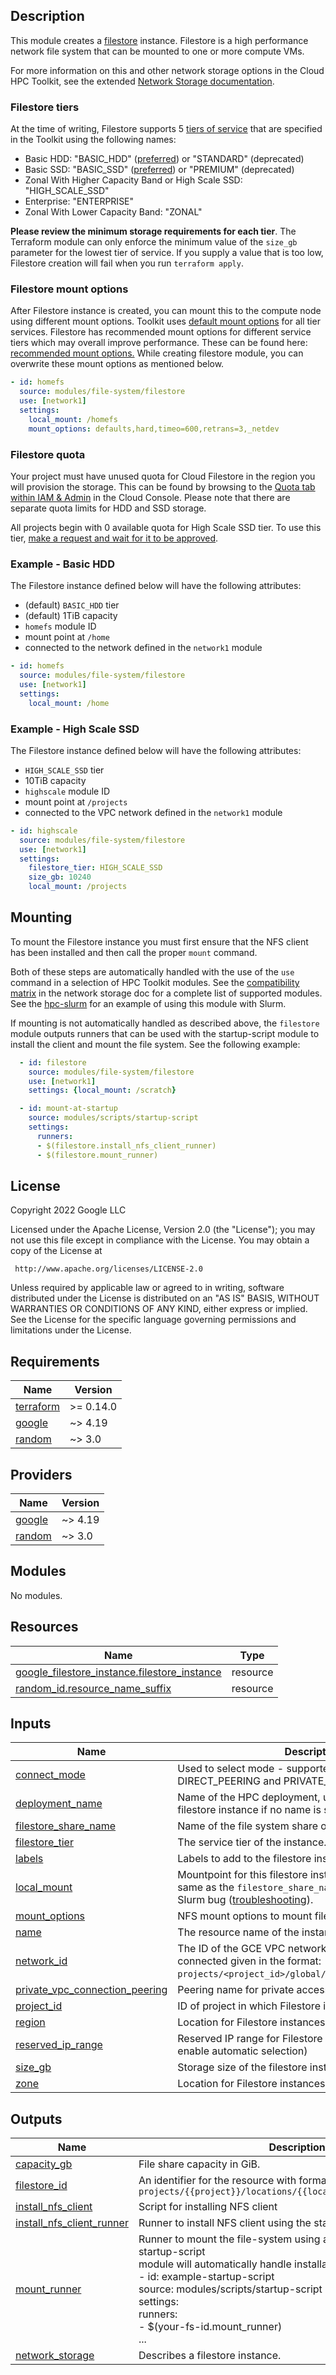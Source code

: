 ## Description

This module creates a [filestore](https://cloud.google.com/filestore)
instance. Filestore is a high performance network file system that can be
mounted to one or more compute VMs.

For more information on this and other network storage options in the Cloud HPC
Toolkit, see the extended [Network Storage documentation](../../../docs/network_storage.md).

### Filestore tiers

At the time of writing, Filestore supports 5 [tiers of service][tiers] that are
specified in the Toolkit using the following names:

- Basic HDD: "BASIC\_HDD" ([preferred][tierapi]) or "STANDARD" (deprecated)
- Basic SSD: "BASIC\_SSD" ([preferred][tierapi]) or "PREMIUM" (deprecated)
- Zonal With Higher Capacity Band or High Scale SSD: "HIGH\_SCALE\_SSD"
- Enterprise: "ENTERPRISE"
- Zonal With Lower Capacity Band: "ZONAL"

[tierapi]: https://cloud.google.com/filestore/docs/reference/rest/v1beta1/Tier

**Please review the minimum storage requirements for each tier**. The Terraform
module can only enforce the minimum value of the `size_gb` parameter for the
lowest tier of service. If you supply a value that is too low, Filestore
creation will fail when you run `terraform apply`.

[tiers]: https://cloud.google.com/filestore/docs/service-tiers

### Filestore mount options
After Filestore instance is created, you can mount this to the compute node
using different mount options. Toolkit uses [default mount options](https://linux.die.net/man/8/mount)
for all tier services. Filestore has recommended mount options for different
service tiers which may overall improve performance. These can be found here:
[recommended mount options.](https://cloud.google.com/filestore/docs/mounting-fileshares)
While creating filestore module, you can overwrite these mount options as
mentioned below.

```yaml
- id: homefs
  source: modules/file-system/filestore
  use: [network1]
  settings:
    local_mount: /homefs
    mount_options: defaults,hard,timeo=600,retrans=3,_netdev
```

### Filestore quota

Your project must have unused quota for Cloud Filestore in the region you will
provision the storage. This can be found by browsing to the [Quota tab within IAM
& Admin](https://console.cloud.google.com/iam-admin/quotas) in the Cloud Console.
Please note that there are separate quota limits for HDD and SSD storage.

All projects begin with 0 available quota for High Scale SSD tier. To use this
tier, [make a request and wait for it to be approved][hs-ssd-quota].

[hs-ssd-quota]: https://cloud.google.com/filestore/docs/high-scale

### Example - Basic HDD

The Filestore instance defined below will have the following attributes:

- (default) `BASIC_HDD` tier
- (default) 1TiB capacity
- `homefs` module ID
- mount point at `/home`
- connected to the network defined in the `network1` module

```yaml
- id: homefs
  source: modules/file-system/filestore
  use: [network1]
  settings:
    local_mount: /home
```

### Example - High Scale SSD

The Filestore instance defined below will have the following attributes:

- `HIGH_SCALE_SSD` tier
- 10TiB capacity
- `highscale` module ID
- mount point at `/projects`
- connected to the VPC network defined in the `network1` module

```yaml
- id: highscale
  source: modules/file-system/filestore
  use: [network1]
  settings:
    filestore_tier: HIGH_SCALE_SSD
    size_gb: 10240
    local_mount: /projects
```

## Mounting

To mount the Filestore instance you must first ensure that the NFS client has
been installed and then call the proper `mount` command.

Both of these steps are automatically handled with the use of the `use` command
in a selection of HPC Toolkit modules. See the [compatibility matrix][matrix] in
the network storage doc for a complete list of supported modules.
See the [hpc-slurm](../../../examples/hpc-slurm.yaml) for
an example of using this module with Slurm.

If mounting is not automatically handled as described above, the `filestore`
module outputs runners that can be used with the startup-script module to
install the client and mount the file system. See the following example:

```yaml
  - id: filestore
    source: modules/file-system/filestore
    use: [network1]
    settings: {local_mount: /scratch}

  - id: mount-at-startup
    source: modules/scripts/startup-script
    settings:
      runners:
      - $(filestore.install_nfs_client_runner)
      - $(filestore.mount_runner)

```

[matrix]: ../../../docs/network_storage.md#compatibility-matrix

## License

<!-- BEGINNING OF PRE-COMMIT-TERRAFORM DOCS HOOK -->
Copyright 2022 Google LLC

Licensed under the Apache License, Version 2.0 (the "License");
you may not use this file except in compliance with the License.
You may obtain a copy of the License at

     http://www.apache.org/licenses/LICENSE-2.0

Unless required by applicable law or agreed to in writing, software
distributed under the License is distributed on an "AS IS" BASIS,
WITHOUT WARRANTIES OR CONDITIONS OF ANY KIND, either express or implied.
See the License for the specific language governing permissions and
limitations under the License.

## Requirements

| Name | Version |
|------|---------|
| <a name="requirement_terraform"></a> [terraform](#requirement\_terraform) | >= 0.14.0 |
| <a name="requirement_google"></a> [google](#requirement\_google) | ~> 4.19 |
| <a name="requirement_random"></a> [random](#requirement\_random) | ~> 3.0 |

## Providers

| Name | Version |
|------|---------|
| <a name="provider_google"></a> [google](#provider\_google) | ~> 4.19 |
| <a name="provider_random"></a> [random](#provider\_random) | ~> 3.0 |

## Modules

No modules.

## Resources

| Name | Type |
|------|------|
| [google_filestore_instance.filestore_instance](https://registry.terraform.io/providers/hashicorp/google/latest/docs/resources/filestore_instance) | resource |
| [random_id.resource_name_suffix](https://registry.terraform.io/providers/hashicorp/random/latest/docs/resources/id) | resource |

## Inputs

| Name | Description | Type | Default | Required |
|------|-------------|------|---------|:--------:|
| <a name="input_connect_mode"></a> [connect\_mode](#input\_connect\_mode) | Used to select mode - supported values DIRECT\_PEERING and PRIVATE\_SERVICE\_ACCESS. | `string` | `"DIRECT_PEERING"` | no |
| <a name="input_deployment_name"></a> [deployment\_name](#input\_deployment\_name) | Name of the HPC deployment, used as name of the filestore instance if no name is specified. | `string` | n/a | yes |
| <a name="input_filestore_share_name"></a> [filestore\_share\_name](#input\_filestore\_share\_name) | Name of the file system share on the instance. | `string` | `"nfsshare"` | no |
| <a name="input_filestore_tier"></a> [filestore\_tier](#input\_filestore\_tier) | The service tier of the instance. | `string` | `"BASIC_HDD"` | no |
| <a name="input_labels"></a> [labels](#input\_labels) | Labels to add to the filestore instance. Key-value pairs. | `map(string)` | n/a | yes |
| <a name="input_local_mount"></a> [local\_mount](#input\_local\_mount) | Mountpoint for this filestore instance. Note: If set to the same as the `filestore_share_name`, it will trigger a known Slurm bug ([troubleshooting](../../../docs/slurm-troubleshooting.md)). | `string` | `"/shared"` | no |
| <a name="input_mount_options"></a> [mount\_options](#input\_mount\_options) | NFS mount options to mount file system. | `string` | `"defaults,_netdev"` | no |
| <a name="input_name"></a> [name](#input\_name) | The resource name of the instance. | `string` | `null` | no |
| <a name="input_network_id"></a> [network\_id](#input\_network\_id) | The ID of the GCE VPC network to which the instance is connected given in the format:<br>`projects/<project_id>/global/networks/<network_name>`" | `string` | n/a | yes |
| <a name="input_private_vpc_connection_peering"></a> [private\_vpc\_connection\_peering](#input\_private\_vpc\_connection\_peering) | Peering name for private access service on VPC | `string` | `null` | no |
| <a name="input_project_id"></a> [project\_id](#input\_project\_id) | ID of project in which Filestore instance will be created. | `string` | n/a | yes |
| <a name="input_region"></a> [region](#input\_region) | Location for Filestore instances at Enterprise tier. | `string` | n/a | yes |
| <a name="input_reserved_ip_range"></a> [reserved\_ip\_range](#input\_reserved\_ip\_range) | Reserved IP range for Filestore instance (set to null to enable automatic selection) | `string` | `null` | no |
| <a name="input_size_gb"></a> [size\_gb](#input\_size\_gb) | Storage size of the filestore instance in GB. | `number` | `1024` | no |
| <a name="input_zone"></a> [zone](#input\_zone) | Location for Filestore instances below Enterprise tier. | `string` | n/a | yes |

## Outputs

| Name | Description |
|------|-------------|
| <a name="output_capacity_gb"></a> [capacity\_gb](#output\_capacity\_gb) | File share capacity in GiB. |
| <a name="output_filestore_id"></a> [filestore\_id](#output\_filestore\_id) | An identifier for the resource with format `projects/{{project}}/locations/{{location}}/instances/{{name}}` |
| <a name="output_install_nfs_client"></a> [install\_nfs\_client](#output\_install\_nfs\_client) | Script for installing NFS client |
| <a name="output_install_nfs_client_runner"></a> [install\_nfs\_client\_runner](#output\_install\_nfs\_client\_runner) | Runner to install NFS client using the startup-script module |
| <a name="output_mount_runner"></a> [mount\_runner](#output\_mount\_runner) | Runner to mount the file-system using an ansible playbook. The startup-script<br>module will automatically handle installation of ansible.<br>- id: example-startup-script<br>  source: modules/scripts/startup-script<br>  settings:<br>    runners:<br>    - $(your-fs-id.mount\_runner)<br>... |
| <a name="output_network_storage"></a> [network\_storage](#output\_network\_storage) | Describes a filestore instance. |
<!-- END OF PRE-COMMIT-TERRAFORM DOCS HOOK -->
